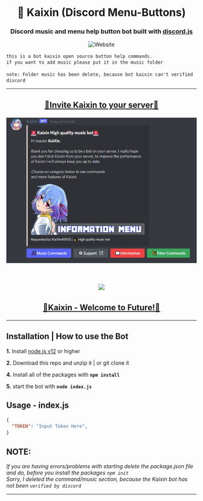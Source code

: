 <h1 align="center">
  <br>
  🤖 Kaixin (Discord Menu-Buttons)
  <br>
</h1>

<h3 align=center>Discord music and menu help button bot built with <a href=https://github.com/discordjs/discord.js>discord.js</a></h3>


<div align=center>

![Website](https://img.shields.io/website?down_color=white&down_message=offline&style=plastic&up_color=green&up_message=online&url=https%3A%2F%2Fzone-id.my.id)
  
</div>

```<p align="center">
this is a bot kaixin open source button help commands.
if you want to add music please put it in the music folder

note: Folder music has been delete, because bot kaixin can't verified discord
 ```
 
 </p>
<hr>
<h2><p align="center"><a href="https://discord.com/oauth2/authorize?client_id=904032472755499099&permissions=327558298918&scope=bot">🔗Invite Kaixin to your server🔗</a>
 </p>
<p align="center">
 <img src="https://github.com/GarudaID/KaixinBot-Button-SourceDiscord/blob/main/pictures/kai.PNG">
</p>
 <p align="center"><br>
  <a href="https://github.com/penucuriCode">
    <img src="https://lanyard-profile-readme.vercel.app/api/447411230098063362"/>
     </a>
</p>
 <h2><p align="center"><a href="https://zone-id.my.id/">🔗Kaixin - Welcome to Future!🔗</a>
 </p>
<hr>

## Installation | How to use the Bot

 **1.** Install [node.js v12](https://nodejs.org/api/cli.html#cli_unhandled_rejections_mode) or higher

 **2.** Download this repo and unzip it    |    or git clone it
 
 **4.** Install all of the packages with **`npm install`**
 
 **5.** start the bot with **`node index.js`**<br/>

## Usage - index.js

```json
{
  "TOKEN": "Input Token Here",
}
```

## **NOTE:**

*If you are having errors/problems with starting delete the package.json file and do, before you install the packages `npm init`*
<br>
*Sorry, I deleted the command/music section, because the Kaixin bot has not been `verified by discord`*
<hr>
